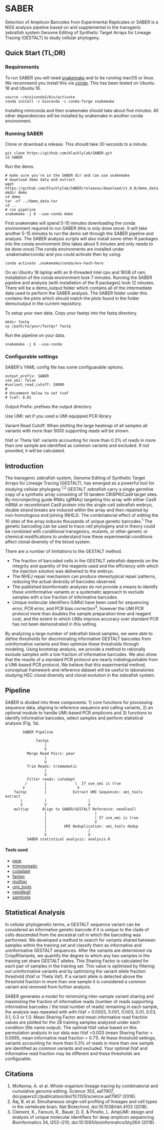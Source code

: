# SABER
Selection of Amplicon Barcodes from Experimental Replicates or SABER is a NGS analysis pipeline based on and supplemental to the transgenic zebrafish system Genome Editing of Synthetic Target Arrays for Lineage Tracing (GESTALT) to study cellular phylogeny.

## Quick Start (TL;DR)
### Requirements
To run SABER you will need [snakemake](https://snakemake.readthedocs.io/en/stable/) and to be running macOS or linux. We recommend you install this via [conda](https://docs.conda.io/en/latest/miniconda.html). This has been tested on Ubuntu 18 and Ubuntu 16.
```
source ~/miniconda3/bin/activate
conda install -c bioconda -c conda-forge snakemake
```
Installing miniconda and then snakemake should take about five minutes. All other dependencies will be installed by snakemake in another conda environment.

### Running SABER
Clone or download a release. This should take 30 seconds to a minute.
```
git clone https://github.com/blachlylab/SABER.git
cd SABER
```
Run the demo.
```
# make sure you're in the SABER dir and can use snakemake
# download demo data and extract
wget https://github.com/blachlylab/SABER/releases/download/v1.0.0/demo_data.tar
mkdir demo
cd demo
tar -xf ../demo_data.tar
cd ..
# run pipeline
snakemake -j 8 --use-conda demo
```
First snakemake will spend 5-10 minutes downloading the conda environment required to run SABER (this is only done once). It will take another 5-15 minutes to run the demo set through the SABER pipeline and analysis. The SABER analysis scripts will also install some other R packages into the conda environment (this takes about 5 minutes and only needs to be done once).The conda environments are installed under .snakemake/conda/ and you could activate then by using:
```
conda activate .snakemake/conda/env-hash-here
```

On an Ubuntu 18 laptop with an 8-threaded intel cpu and 16GB of ram, installation of the conda environment took 7 minutes. Running the SABER pipeline and analysis (with installation of the R packages) took 12 minutes.
There will be a demo_output folder which contains all of the intermediate data used to perform the SABER analysis. The SABER folder under this contains the plots which should match the plots found in the folder demo/output in the current repository.

To setup your own data. Copy your fastqs into the fastq directory.
```
mkdir fastq
cp /path/to/your/fastqs* fastq
```
Run the pipeline on your data.
```
snakemake -j 8 --use-conda
```

### Configurable settings
SABER's YAML config file has some configuarable options.
```
output_prefix: SABER
use_umi: false
#variant_read_cutoff: 20000
#
# Uncomment below to set tvaf
# tvaf: 0.01
```
Output Prefix: prefixes the output directory

Use UMI: set if you used a UMI equipped PCR library

Variant Read Cutoff: When plotting the large heatmap of all samples all variants with more than 5000 supporting reads will be shown.

tVaf or Theta Vaf: variants accounting for more than 0.3% of reads in more than one sample are identified as common variants and excluded. If not provided, it will be calculated.


## Introduction
The transgenic zebrafish system, Genome Editing of Synthetic Target Arrays for Lineage Tracing (GESTALT), has emerged as a powerful tool for studying cellular phylogeny.<sup>1,2</sup>  GESTALT zebrafish carry a single germline copy of a synthetic array consisting of 10 tandem CRISPR/Cas9 target sites.  By microinjecting guide RNAs (gRNAs) targeting this array with either Cas9 mRNA or recombinant Cas9 protein into the single-cell zebrafish embryo, double strand breaks are induced within the array and then repaired by non-homologous end joining (NHEJ).  The combinatorial effect of editing the 10 sites of the array induces thousands of unique genetic barcodes.<sup>1</sup> The genetic barcoding can be used to trace cell phylogeny and in theory could be combined with conditional transgenics, mutants, or other genetic or chemical modifications to understand how these experimental conditions affect clonal diversity of the blood system. 

There are a number of limitations to the GESTALT method.  
*  The fraction of barcoded cells in the GESTALT zebrafish depends on the integrity and quantity of the reagents used and the efficiency with which the injection solution was delivered to the embryo. 
*  The NHEJ repair mechanism can produce stereotypical repair patterns, reducing the actual diversity of barcodes observed.  
*  The published bioinformatic analyses do not provide a means to identify these uninformative variants or a systematic approach to exclude samples with a low fraction of informative barcodes.  
*  Unique molecular identifiers (UMIs) have been used for sequencing error, PCR error, and PCR bias correction<sup>3</sup>, however the UMI PCR protocol more than doubles the sample preparation time and reagent cost, and the extent to which UMIs improve accuracy over standard PCR has not been demonstrated in this setting.  

By analyzing a large number of zebrafish blood samples, we were able to define thresholds for discriminating informative GESTALT barcodes from uninformative variants and then optimize these thresholds through modeling.  Using bootstrap analysis, we provide a method to rationally exclude samples with a low fraction of informative barcodes.  We also show that the results of a standard PCR protocol are nearly indistinguishable from a UMI-based PCR protocol.  We believe that this experimental method, conceptual framework and reference dataset will be useful to laboratories studying HSC clonal diversity and clonal evolution in the zebrafish system.     

## Pipeline
SABER is divided into three components:  1) core functions for processing sequence data, aligning to reference sequence and calling variants, 2) an optional module to handle UMI-based PCR amplicons and 3) functions to identify informative barcodes, select samples and perform statistical analysis (Fig. 1a). 

```
        SABER Pipeline

              fastqs
                  |
                  V
          Merge Read Pairs: pear
                  |
                  V
          Trim Reads: trimmomatic
                  |
                  V
          Filter reads: cutadapt
         /        |             \  If use_umi is true
        V         |              V
    fastqc        |            Extract UMI Sequences: umi_tools extract
       |          |                   |
       V          V                   V
    multiqc      Align to SABER/GESTALT Reference: needleall
                  |                      |  
                  |                      | If use_umi is true
                  |                      V
                  |        UMI Deduplication: umi_tools dedup
                  |                   |
                  V                   V
          SABER statistical analysis: analysis.R
```
#### Tools used
* [pear](https://cme.h-its.org/exelixis/web/software/pear/)
* [trimmomatic](http://www.usadellab.org/cms/?page=trimmomatic)
* [cutadapt](https://cutadapt.readthedocs.io/en/stable/)
* [fastqc](https://www.bioinformatics.babraham.ac.uk/projects/fastqc/)
* [multiqc](https://multiqc.info/)
* [umi_tools](https://github.com/CGATOxford/UMI-tools)
* [needleall](http://emboss.sourceforge.net/apps/release/6.6/emboss/apps/needleall.html)
* [samtools](https://github.com/samtools/samtools)


## Statistical Analysis
In cellular phylogenetic terms, a GESTALT sequence variant can be considered an informative genetic barcode if it is unique to the clade of cells descended from the ancestral cell in which the barcoding was performed. We developed a method to search for variants shared between samples within the training set and classify them as informative and uninformative GESTALT sequences. After the variants are determined via CrispRVariants, we quantify the degree to which any two samples in the training set share GESTALT alleles. This Sharing Factor is calculated for each pair of samples in the training set. This value is optimized by filtering out uninformative variants and by optimizing the variant allele fraction threshold (tVaf or Theta Vaf). If a variant allele is detected above the threshold fraction in more than one sample it is considered a common variant and removed from further analysis.

SABER generates a model for minimizing inter-sample variant sharing and maximizing the fraction of informative reads (number of reads supporting informative barcodes / the total number of reads) remaining in each sample, the analysis was repeated with with tVaf = 0.0003, 0.001, 0.003, 0.01, 0.03, 0.1, 0.3 or 1.0.  Mean Sharing Factor and mean informative read fraction values are plotted for the 28 training samples analyzed under each condition (file name output).  The optimal tVaf value based on this permutation analysis in our data was tVaf =0.003 (mean Sharing Factor = 0.0065, mean informative read fraction = 0.71). At these threshold settings, variants accounting for more than 0.3% of reads in more than one sample are identified as common variants and excluded. Your optimal tVaf and informative read fraction may be different and these thresholds are configurable.

## Citations
1. McKenna, A. et al. Whole-organism lineage tracing by combinatorial and cumulative genome editing. Science 353, aaf7907, doi:papers3://publication/doi/10.1126/science.aaf7907 (2016).
2. Raj, B. et al. Simultaneous single-cell profiling of lineages and cell types in the vertebrate brain. Nat Biotechnol, doi:10.1038/nbt.4103 (2018).
3. Clement, K., Farouni, R., Bauer, D. E. & Pinello, L. AmpUMI: design and analysis of unique molecular identifiers for deep amplicon sequencing. Bioinformatics 34, i202-i210, doi:10.1093/bioinformatics/bty264 (2018).
